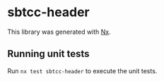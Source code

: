 # sbtcc-header

This library was generated with [Nx](https://nx.dev).

## Running unit tests

Run `nx test sbtcc-header` to execute the unit tests.
